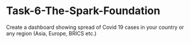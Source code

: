 # Task-6-The-Spark-Foundation
Create a dashboard showing spread of Covid 19 cases in your country or any region (Asia, Europe, BRICS etc.)
